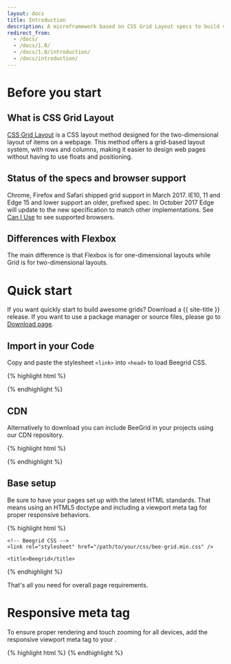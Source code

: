 ```yaml
---
layout: docs
title: Introduction
description: A microframework based on CSS Grid Layout specs to build various types of grids thanks to a twelve column system, five default responsive tiers, Sass variables and mixins, and dozens of predefined classes to organize your content.
redirect_from:
  - /docs/
  - /docs/1.0/
  - /docs/1.0/introduction/
  - /docs/introduction/
---
```


# Before you start

## What is CSS Grid Layout

[CSS Grid Layout](https://developer.mozilla.org/en-US/docs/Web/CSS/CSS_Grid_Layout) is a CSS layout method designed for the two-dimensional layout of items on a webpage. This method offers a grid-based layout system, with rows and columns, making it easier to design web pages without having to use floats and positioning.

## Status of the specs and browser support

Chrome, Firefox and Safari shipped grid support in March 2017. IE10, 11 and Edge 15 and lower support an older, prefixed spec. In October 2017 Edge will update to the new specification to match other implementations. See [Can I Use](http://caniuse.com/#feat=css-grid) to see supported browsers.

## Differences with Flexbox

The main difference is that Flexbox is for one-dimensional layouts while Grid is for two-dimensional layouts.

# Quick start

If you want quickly start to build awesome grids? Download a {{ site-title }} release. If you want to use a package manager or source files, please go to <a href="{{ site.baseurl }}/docs/download/">Download page</a>.

## Import in your Code
Copy and paste the stylesheet `<link>` into `<head>` to load Beegrid CSS.

{% highlight html %}
<link rel="stylesheet" href="/path/to/your/css/bee-grid.min.css" />
{% endhighlight %}

## CDN

Alternatively to download you can include BeeGrid in your projects using our CDN repository.

{% highlight html %}
<link rel="stylesheet" href="https://cdn.jsdelivr.net/npm/@webeetle/bee-grid@1.0.0/dist/css/bee-grid.min.css" />
{% endhighlight %}

## Base setup

Be sure to have your pages set up with the latest HTML standards. That means using an HTML5 doctype and including a viewport meta tag for proper responsive behaviors.

{% highlight html %}
<!doctype html>
<html lang="en">
  <head>
    <!-- Required meta tags -->
    <meta charset="utf-8">
    <meta name="viewport" content="width=device-width, initial-scale=1, shrink-to-fit=no">

    <!-- Beegrid CSS -->
    <link rel="stylesheet" href="/path/to/your/css/bee-grid.min.css" />

    <title>Beegrid</title>
  </head>
  <body>
  </body>
</html>
{% endhighlight %}

That's all you need for overall page requirements.

# Responsive meta tag
To ensure proper rendering and touch zooming for all devices, add the responsive viewport meta tag to your <head>.

{% highlight html %}
<meta name="viewport" content="width=device-width, initial-scale=1, shrink-to-fit=no">
{% endhighlight %}
